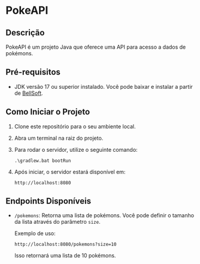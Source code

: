# PokeAPI

## Descrição
PokeAPI é um projeto Java que oferece uma API para acesso a dados de pokémons.

## Pré-requisitos
- JDK versão 17 ou superior instalado. Você pode baixar e instalar a partir de [BellSoft](https://bell-sw.com/pages/downloads/#/java-17-lts).

## Como Iniciar o Projeto
1. Clone este repositório para o seu ambiente local.
   
2. Abra um terminal na raiz do projeto.

3. Para rodar o servidor, utilize o seguinte comando:
   ```
   .\gradlew.bat bootRun
   ```

4. Após iniciar, o servidor estará disponível em:
   ```
   http://localhost:8080
   ```

## Endpoints Disponíveis
- `/pokemons`: Retorna uma lista de pokémons. Você pode definir o tamanho da lista através do parâmetro `size`.

   Exemplo de uso:
   ```
   http://localhost:8080/pokemons?size=10
   ```
   Isso retornará uma lista de 10 pokémons.
